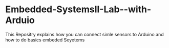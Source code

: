 # Embedded-SystemsII-Lab--with-Arduio
This Repositry explains how you can connect simle sensors to Arduino and how to do basics embeded Seyetems
